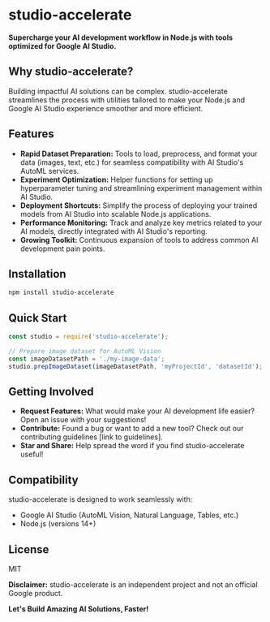 # studio-accelerate

**Supercharge your AI development workflow in Node.js with tools optimized for Google AI Studio.**

## Why studio-accelerate?

Building impactful AI solutions can be complex. studio-accelerate streamlines the process with utilities tailored to make your Node.js and Google AI Studio experience smoother and more efficient.

## Features

* **Rapid Dataset Preparation:** Tools to load, preprocess, and format your data (images, text, etc.) for seamless compatibility with AI Studio's AutoML services.
* **Experiment Optimization:** Helper functions for setting up hyperparameter tuning and streamlining experiment management within AI Studio.
* **Deployment Shortcuts:** Simplify the process of deploying your trained models from AI Studio into scalable Node.js applications.
* **Performance Monitoring:** Track and analyze key metrics related to your AI models, directly integrated with AI Studio's reporting.
* **Growing Toolkit:** Continuous expansion of tools to address common AI development pain points.

## Installation

```bash
npm install studio-accelerate
```

## Quick Start

```javascript
const studio = require('studio-accelerate');

// Prepare image dataset for AutoML Vision
const imageDatasetPath = './my-image-data';
studio.prepImageDataset(imageDatasetPath, 'myProjectId', 'datasetId'); 
```

## Getting Involved

* **Request Features:** What would make your AI development life easier? Open an issue with your suggestions!
* **Contribute:** Found a bug or want to add a new tool? Check out our contributing guidelines [link to guidelines].
* **Star and Share:** Help spread the word if you find studio-accelerate useful! 

## Compatibility

studio-accelerate is designed to work seamlessly with:

* Google AI Studio (AutoML Vision, Natural Language, Tables, etc.)
* Node.js (versions 14+)

## License

MIT

**Disclaimer:** studio-accelerate is an independent project and not an official Google product.

**Let's Build Amazing AI Solutions, Faster!**
